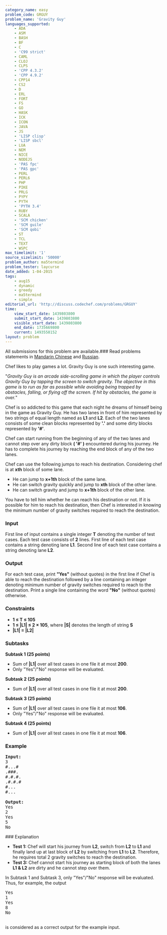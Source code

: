 ```yaml
---
category_name: easy
problem_code: GRGUY
problem_name: 'Gravity Guy'
languages_supported:
    - ADA
    - ASM
    - BASH
    - BF
    - C
    - 'C99 strict'
    - CAML
    - CLOJ
    - CLPS
    - 'CPP 4.3.2'
    - 'CPP 4.9.2'
    - CPP14
    - CS2
    - D
    - ERL
    - FORT
    - FS
    - GO
    - HASK
    - ICK
    - ICON
    - JAVA
    - JS
    - 'LISP clisp'
    - 'LISP sbcl'
    - LUA
    - NEM
    - NICE
    - NODEJS
    - 'PAS fpc'
    - 'PAS gpc'
    - PERL
    - PERL6
    - PHP
    - PIKE
    - PRLG
    - PYPY
    - PYTH
    - 'PYTH 3.4'
    - RUBY
    - SCALA
    - 'SCM chicken'
    - 'SCM guile'
    - 'SCM qobi'
    - ST
    - TCL
    - TEXT
    - WSPC
max_timelimit: '1'
source_sizelimit: '50000'
problem_author: ma5termind
problem_tester: laycurse
date_added: 1-04-2015
tags:
    - aug15
    - dynamic
    - greedy
    - ma5termind
    - simple
editorial_url: 'http://discuss.codechef.com/problems/GRGUY'
time:
    view_start_date: 1439803800
    submit_start_date: 1439803800
    visible_start_date: 1439803800
    end_date: 1735669800
    current: 1493558152
layout: problem
---
```

All submissions for this problem are available.###  Read problems statements in [Mandarin Chinese](http://www.codechef.com/download/translated/AUG15/mandarin/GRGUY.pdf) and [Russian](http://www.codechef.com/download/translated/AUG15/russian/GRGUY.pdf).

Chef likes to play games a lot. Gravity Guy is one such interesting game.

"_Gravity Guy is an arcade side-scrolling game in which the player controls Gravity Guy by tapping the screen to switch gravity. The objective in this game is to run as far as possible while avoiding being trapped by obstacles, falling, or flying off the screen. If hit by obstacles, the game is over._"

Chef is so addicted to this game that each night he dreams of himself being in the game as Gravity Guy. He has two lanes in front of him represented by two strings of equal length named as **L1** and **L2**. Each of the two lanes consists of some clean blocks represented by **'.'** and some dirty blocks represented by **'#'**.

Chef can start running from the beginning of any of the two lanes and cannot step over any dirty block **( '#' )** encountered during his journey. He has to complete his journey by reaching the end block of any of the two lanes.

Chef can use the following jumps to reach his destination. Considering chef is at **xth** block of some lane.

- He can jump to **x+1th** block of the same lane.
- He can switch gravity quickly and jump to **xth** block of the other lane.
- He can switch gravity and jump to **x+1th** block of the other lane.

You have to tell him whether he can reach his destination or not. If it is possible for him to reach his destination, then Chef is interested in knowing the minimum number of gravity switches required to reach the destination.

### Input

First line of input contains a single integer **T** denoting the number of test cases. Each test case consists of **2** lines. First line of each test case contains a string denoting lane **L1**. Second line of each test case contains a string denoting lane **L2**.

### Output

For each test case, print **"Yes"** (without quotes) in the first line if Chef is able to reach the destination followed by a line containing an integer denoting minimum number of gravity switches required to reach to the destination. Print a single line containing the word **"No"** (without quotes) otherwise.

### Constraints

- **1 ≤ T ≤ 105**
- **1 ≤ |L1| ≤ 2 × 105**, where **|S|** denotes the length of string **S**
- **|L1| = |L2|**

### Subtasks

**Subtask 1 (25 points)**

- Sum of **|L1|** over all test cases in one file it at most **200**.
- Only "Yes"/"No" response will be evaluated.


**Subtask 2 (25 points)**

- Sum of **|L1|** over all test cases in one file it at most **200**.


**Subtask 3 (25 points)**

- Sum of **|L1|** over all test cases in one file it at most **106**.
- Only "Yes"/"No" response will be evaluated.


**Subtask 4 (25 points)**

- Sum of **|L1|** over all test cases in one file it at most **106**.

### Example

<pre><b>Input:</b>
3
#...#
.###.
#.#.#.
.#.#.#
#...
#...

<b>Output:</b>
Yes
2
Yes
5
No
</pre>### Explanation

- **Test 1:** Chef will start his journey from **L2**, switch from **L2** to **L1** and finally land up at last block of **L2** by switching from **L1** to **L2**. Therefore, he requires total 2 gravity switches to reach the destination.
- **Test 3:** Chef cannot start his journey as starting block of both the lanes **L1 & L2** are dirty and he cannot step over them.


In Subtask 1 and Subtask 3, only "Yes"/"No" response will be evaluated. Thus, for example, the output

<pre>
Yes
1
Yes
8
No

</pre>is considered as a correct output for the example input.
